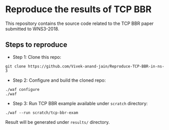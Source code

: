 # Reproduce the results of TCP BBR

This repository contains the source code related to the TCP BBR paper submitted to WNS3-2018.

## Steps to reproduce

* Step 1: Clone this repo:

``git clone https://github.com/Vivek-anand-jain/Reproduce-TCP-BBR-in-ns-3``

* Step 2: Configure and build the cloned repo:

```
./waf configure
./waf
```

* Step 3: Run TCP BBR example available under ``scratch`` directory:

``./waf --run scratch/tcp-bbr-exam``

Result will be generated under ``results/`` directory.
